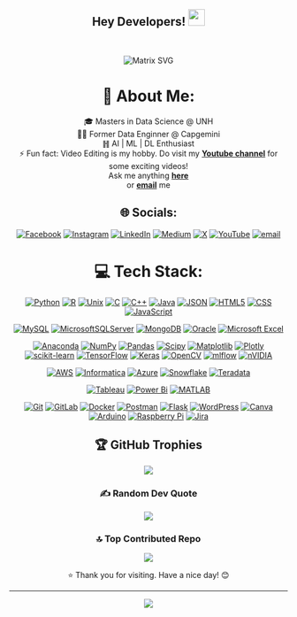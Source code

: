 <div align="center">

<h2> Hey Developers! <img src="https://github.com/dheeraj-2000/dheeraj-2000/blob/master/gifs/Hi.gif" width="30px"></h2> <br>

![Matrix SVG](https://raw.githubusercontent.com/dheeraj-2000/dheeraj-2000/master/matrix.svg)

# 💫 About Me:
🎓 Masters in Data Science @ UNH<br>🧑‍💻 Former Data Enginner @ Capgemini<br>䷏ AI | ML | DL Enthusiast<br>⚡ Fun fact: Video Editing is my hobby. Do visit my <a href="https://www.youtube.com/@amjadkudsi"><b>Youtube channel</b></a> for some exciting videos!<br>Ask me anything <a href="https://github.com/AmjadKudsi/AmjadKudsi/issues/new"><b>here</b></a><br> or <a href="mailto:amjadkudsi7@gmail.com"><b>email</b></a> me


## 🌐 Socials:
[![Facebook](https://img.shields.io/badge/Facebook-%231877F2.svg?logo=Facebook&logoColor=white)](https://facebook.com/amjadkudsi) [![Instagram](https://img.shields.io/badge/Instagram-%23E4405F.svg?logo=Instagram&logoColor=white)](https://instagram.com/ak_ali7) [![LinkedIn](https://img.shields.io/badge/LinkedIn-%230077B5.svg?logo=linkedin&logoColor=white)](https://linkedin.com/in/amjadkudsi) [![Medium](https://img.shields.io/badge/Medium-12100E?logo=medium&logoColor=white)](https://medium.com/@amjadkudsi) [![X](https://img.shields.io/badge/X-black.svg?logo=X&logoColor=white)](https://x.com/amjadkudsi) [![YouTube](https://img.shields.io/badge/YouTube-%23FF0000.svg?logo=YouTube&logoColor=white)](https://youtube.com/@amjadkudsi) [![email](https://img.shields.io/badge/Email-D14836?logo=gmail&logoColor=white)](mailto:amjadkudsi7@gmail.com) 

# 💻 Tech Stack:
[![Python](https://img.shields.io/badge/python-3670A0?style=for-the-badge&logo=python&logoColor=ffdd54)](https://github.com/AmjadKudsi/Tic-Tac-Tourney) [![R](https://img.shields.io/badge/r-%23276DC3.svg?style=for-the-badge&logo=r&logoColor=white)](YOUR_R_LINK_HERE) [![Unix](https://img.shields.io/badge/Unix-000000?style=for-the-badge&logo=unix&logoColor=white)](YOUR_UNIX_LINK_HERE) [![C](https://img.shields.io/badge/c-%2300599C.svg?style=for-the-badge&logo=c&logoColor=white)](https://github.com/AmjadKudsi/Hactoberfest2020) [![C++](https://img.shields.io/badge/c++-%2300599C.svg?style=for-the-badge&logo=c%2B%2B&logoColor=white)](YOUR_CPP_LINK_HERE) [![Java](https://img.shields.io/badge/Java-ED8B00?style=for-the-badge&logo=openjdk&logoColor=white)](https://github.com/AmjadKudsi/Faceprep-Codes) [![JSON](https://img.shields.io/badge/json-5E5C5C?style=for-the-badge&logo=json&logoColor=white)](YOUR_JSON_LINK_HERE) [![HTML5](https://img.shields.io/badge/html5-%23E34F26.svg?style=for-the-badge&logo=html5&logoColor=white)](https://github.com/AmjadKudsi/IPL-Website) [![CSS](https://img.shields.io/badge/CSS-1572B6?style=for-the-badge&logo=css3&logoColor=white)](https://github.com/AmjadKudsi/AI-ML-B1-heroku) [![JavaScript](https://img.shields.io/badge/javascript-%23323330.svg?style=for-the-badge&logo=javascript&logoColor=%23F7DF1E)](https://github.com/AmjadKudsi/IPL-Website)

[![MySQL](https://img.shields.io/badge/mysql-4479A1.svg?style=for-the-badge&logo=mysql&logoColor=white)](YOUR_MYSQL_LINK_HERE)  [![MicrosoftSQLServer](https://img.shields.io/badge/Microsoft%20SQL%20Server-CC2927?style=for-the-badge&logo=microsoft%20sql%20server&logoColor=white)](YOUR_MSSQL_LINK_HERE) [![MongoDB](https://img.shields.io/badge/MongoDB-%234ea94b.svg?style=for-the-badge&logo=mongodb&logoColor=white)](YOUR_MONGODB_LINK_HERE) [![Oracle](https://img.shields.io/badge/Oracle-F80000?style=for-the-badge&logo=oracle&logoColor=white)](YOUR_ORACLE_LINK_HERE) [![Microsoft Excel](https://img.shields.io/badge/Microsoft_Excel-217346?style=for-the-badge&logo=microsoft-excel&logoColor=white)](YOUR_EXCEL_LINK_HERE)

[![Anaconda](https://img.shields.io/badge/Anaconda-%2344A833.svg?style=for-the-badge&logo=anaconda&logoColor=white)](https://github.com/Intro-to-Data-Science-Team-10/Analysis-of-Mental-Health-Dynamics) [![NumPy](https://img.shields.io/badge/numpy-%23013243.svg?style=for-the-badge&logo=numpy&logoColor=white)](YOUR_NUMPY_LINK_HERE)  [![Pandas](https://img.shields.io/badge/pandas-%23150458.svg?style=for-the-badge&logo=pandas&logoColor=white)](YOUR_PANDAS_LINK_HERE) [![Scipy](https://img.shields.io/badge/SciPy-%230C55A5.svg?style=for-the-badge&logo=scipy&logoColor=%white)](YOUR_SCIPY_LINK_HERE) [![Matplotlib](https://img.shields.io/badge/Matplotlib-%23ffffff.svg?style=for-the-badge&logo=Matplotlib&logoColor=black)](YOUR_MATPLOTLIB_LINK_HERE) [![Plotly](https://img.shields.io/badge/Plotly-%233F4F75.svg?style=for-the-badge&logo=plotly&logoColor=white)](YOUR_PLOTLY_LINK_HERE) [![scikit-learn](https://img.shields.io/badge/scikit--learn-%23F7931E.svg?style=for-the-badge&logo=scikit-learn&logoColor=white)](YOUR_SCIKITLEARN_LINK_HERE) [![TensorFlow](https://img.shields.io/badge/TensorFlow-%23FF6F00.svg?style=for-the-badge&logo=TensorFlow&logoColor=white)](YOUR_TENSORFLOW_LINK_HERE) [![Keras](https://img.shields.io/badge/Keras-%23D00000.svg?style=for-the-badge&logo=Keras&logoColor=white)](YOUR_KERAS_LINK_HERE) [![OpenCV](https://img.shields.io/badge/opencv-%23white.svg?style=for-the-badge&logo=opencv&logoColor=white)](YOUR_OPENCV_LINK_HERE) [![mlflow](https://img.shields.io/badge/mlflow-%23d9ead3.svg?style=for-the-badge&logo=numpy&logoColor=blue)](YOUR_MLFLOW_LINK_HERE) [![nVIDIA](https://img.shields.io/badge/cuda-000000.svg?style=for-the-badge&logo=nVIDIA&logoColor=green)](YOUR_NVIDIA_LINK_HERE)

[![AWS](https://img.shields.io/badge/AWS-%23FF9900.svg?style=for-the-badge&logo=amazon-aws&logoColor=white)](YOUR_AWS_LINK_HERE) [![Informatica](https://img.shields.io/badge/Informatica-000000?style=for-the-badge&logo=informatica&logoColor=red)](YOUR_INFORMATICA_LINK_HERE) [![Azure](https://img.shields.io/badge/azure-%230072C6.svg?style=for-the-badge&logo=microsoftazure&logoColor=white)](YOUR_AZURE_LINK_HERE) [![Snowflake](https://img.shields.io/badge/snowflake-%2329B5E8.svg?style=for-the-badge&logo=snowflake&logoColor=white)](YOUR_SNOWFLAKE_LINK_HERE) [![Teradata](https://img.shields.io/badge/Teradata-F37440?style=for-the-badge&logo=teradata&logoColor=white)](YOUR_TERADATA_LINK_HERE)

[![Tableau](https://img.shields.io/badge/Tableau-E22F28?style=for-the-badge&logo=tableau&logoColor=white)](https://public.tableau.com/app/profile/amjad.ali.kudsi/vizzes)  [![Power Bi](https://img.shields.io/badge/power_bi-F2C811?style=for-the-badge&logo=powerbi&logoColor=black)](YOUR_POWERBI_LINK_HERE) [![MATLAB](https://img.shields.io/badge/MATLAB-0077C8?style=for-the-badge&logo=MATLAB&logoColor=white)](YOUR_MATLAB_LINK_HERE)

[![Git](https://img.shields.io/badge/git-%23F05033.svg?style=for-the-badge&logo=git&logoColor=white)](YOUR_GIT_LINK_HERE) [![GitLab](https://img.shields.io/badge/gitlab-%23181717.svg?style=for-the-badge&logo=gitlab&logoColor=white)](YOUR_GITLAB_LINK_HERE) [![Docker](https://img.shields.io/badge/docker-%230db7ed.svg?style=for-the-badge&logo=docker&logoColor=white)](YOUR_DOCKER_LINK_HERE) [![Postman](https://img.shields.io/badge/Postman-FF6C37?style=for-the-badge&logo=postman&logoColor=white)](YOUR_POSTMAN_LINK_HERE) [![Flask](https://img.shields.io/badge/flask-%23000.svg?style=for-the-badge&logo=flask&logoColor=white)](YOUR_FLASK_LINK_HERE) [![WordPress](https://img.shields.io/badge/WordPress-%23117AC9.svg?style=for-the-badge&logo=WordPress&logoColor=white)](YOUR_WORDPRESS_LINK_HERE) [![Canva](https://img.shields.io/badge/Canva-%2300C4CC.svg?style=for-the-badge&logo=Canva&logoColor=white)](YOUR_CANVA_LINK_HERE) [![Arduino](https://img.shields.io/badge/-Arduino-00979D?style=for-the-badge&logo=Arduino&logoColor=white)](https://github.com/AmjadKudsi/Arduino-Line-Follower) [![Raspberry Pi](https://img.shields.io/badge/-Raspberry_Pi-C51A4A?style=for-the-badge&logo=Raspberry-Pi)](YOUR_RASPBERRYPI_LINK_HERE) [![Jira](https://img.shields.io/badge/jira-%230A0FFF.svg?style=for-the-badge&logo=jira&logoColor=white)](YOUR_JIRA_LINK_HERE)


<!--
# 📊 GitHub Stats:
![](https://github-readme-stats.vercel.app/api?username=AmjadKudsi&theme=dark&hide_border=false&include_all_commits=false&count_private=false)<br/>
![](https://nirzak-streak-stats.vercel.app/?user=AmjadKudsi&theme=dark&hide_border=false)<br/>
![](https://github-readme-stats.vercel.app/api/top-langs/?username=AmjadKudsi&theme=dark&hide_border=false&include_all_commits=false&count_private=false&layout=compact)
-->
## 🏆 GitHub Trophies
<div align="center">
  <img src="https://github-profile-trophy.vercel.app/?username=AmjadKudsi&theme=radical&no-frame=false&no-bg=true&margin-w=4">
</div>


### ✍️ Random Dev Quote
![](https://quotes-github-readme.vercel.app/api?type=horizontal&theme=radical)

### 🔝 Top Contributed Repo
![](https://github-contributor-stats.vercel.app/api?username=AmjadKudsi&limit=5&theme=dark&combine_all_yearly_contributions=true)


⭐ Thank you for visiting. Have a nice day! 😊

---
[![](https://visitcount.itsvg.in/api?id=AmjadKudsi&icon=0&color=0)](https://visitcount.itsvg.in)

